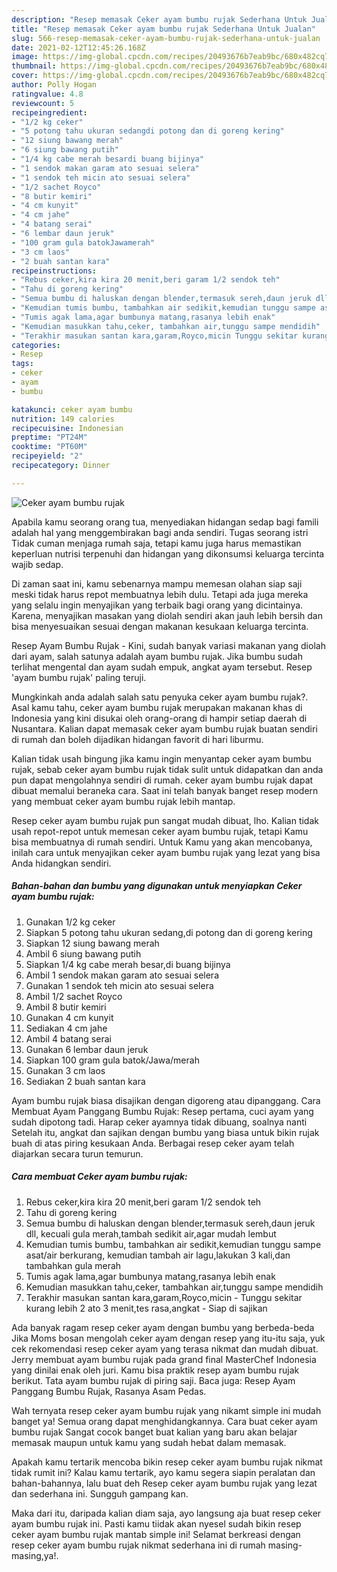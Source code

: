 ```yaml
---
description: "Resep memasak Ceker ayam bumbu rujak Sederhana Untuk Jualan"
title: "Resep memasak Ceker ayam bumbu rujak Sederhana Untuk Jualan"
slug: 566-resep-memasak-ceker-ayam-bumbu-rujak-sederhana-untuk-jualan
date: 2021-02-12T12:45:26.168Z
image: https://img-global.cpcdn.com/recipes/20493676b7eab9bc/680x482cq70/ceker-ayam-bumbu-rujak-foto-resep-utama.jpg
thumbnail: https://img-global.cpcdn.com/recipes/20493676b7eab9bc/680x482cq70/ceker-ayam-bumbu-rujak-foto-resep-utama.jpg
cover: https://img-global.cpcdn.com/recipes/20493676b7eab9bc/680x482cq70/ceker-ayam-bumbu-rujak-foto-resep-utama.jpg
author: Polly Hogan
ratingvalue: 4.8
reviewcount: 5
recipeingredient:
- "1/2 kg ceker"
- "5 potong tahu ukuran sedangdi potong dan di goreng kering"
- "12 siung bawang merah"
- "6 siung bawang putih"
- "1/4 kg cabe merah besardi buang bijinya"
- "1 sendok makan garam ato sesuai selera"
- "1 sendok teh micin ato sesuai selera"
- "1/2 sachet Royco"
- "8 butir kemiri"
- "4 cm kunyit"
- "4 cm jahe"
- "4 batang serai"
- "6 lembar daun jeruk"
- "100 gram gula batokJawamerah"
- "3 cm laos"
- "2 buah santan kara"
recipeinstructions:
- "Rebus ceker,kira kira 20 menit,beri garam 1/2 sendok teh"
- "Tahu di goreng kering"
- "Semua bumbu di haluskan dengan blender,termasuk sereh,daun jeruk dll, kecuali gula merah,tambah sedikit air,agar mudah lembut"
- "Kemudian tumis bumbu, tambahkan air sedikit,kemudian tunggu sampe asat/air berkurang, kemudian tambah air lagu,lakukan 3 kali,dan tambahkan gula merah"
- "Tumis agak lama,agar bumbunya matang,rasanya lebih enak"
- "Kemudian masukkan tahu,ceker, tambahkan air,tunggu sampe mendidih"
- "Terakhir masukan santan kara,garam,Royco,micin Tunggu sekitar kurang lebih 2 ato 3 menit,tes rasa,angkat Siap di sajikan"
categories:
- Resep
tags:
- ceker
- ayam
- bumbu

katakunci: ceker ayam bumbu 
nutrition: 149 calories
recipecuisine: Indonesian
preptime: "PT24M"
cooktime: "PT60M"
recipeyield: "2"
recipecategory: Dinner

---
```



![Ceker ayam bumbu rujak](https://img-global.cpcdn.com/recipes/20493676b7eab9bc/680x482cq70/ceker-ayam-bumbu-rujak-foto-resep-utama.jpg)

Apabila kamu seorang orang tua, menyediakan hidangan sedap bagi famili adalah hal yang menggembirakan bagi anda sendiri. Tugas seorang istri Tidak cuman menjaga rumah saja, tetapi kamu juga harus memastikan keperluan nutrisi terpenuhi dan hidangan yang dikonsumsi keluarga tercinta wajib sedap.

Di zaman  saat ini, kamu sebenarnya mampu memesan olahan siap saji meski tidak harus repot membuatnya lebih dulu. Tetapi ada juga mereka yang selalu ingin menyajikan yang terbaik bagi orang yang dicintainya. Karena, menyajikan masakan yang diolah sendiri akan jauh lebih bersih dan bisa menyesuaikan sesuai dengan makanan kesukaan keluarga tercinta. 

Resep Ayam Bumbu Rujak - Kini, sudah banyak variasi makanan yang diolah dari ayam, salah satunya adalah ayam bumbu rujak. Jika bumbu sudah terlihat mengental dan ayam sudah empuk, angkat ayam tersebut. Resep &#39;ayam bumbu rujak&#39; paling teruji.

Mungkinkah anda adalah salah satu penyuka ceker ayam bumbu rujak?. Asal kamu tahu, ceker ayam bumbu rujak merupakan makanan khas di Indonesia yang kini disukai oleh orang-orang di hampir setiap daerah di Nusantara. Kalian dapat memasak ceker ayam bumbu rujak buatan sendiri di rumah dan boleh dijadikan hidangan favorit di hari liburmu.

Kalian tidak usah bingung jika kamu ingin menyantap ceker ayam bumbu rujak, sebab ceker ayam bumbu rujak tidak sulit untuk didapatkan dan anda pun dapat mengolahnya sendiri di rumah. ceker ayam bumbu rujak dapat dibuat memalui beraneka cara. Saat ini telah banyak banget resep modern yang membuat ceker ayam bumbu rujak lebih mantap.

Resep ceker ayam bumbu rujak pun sangat mudah dibuat, lho. Kalian tidak usah repot-repot untuk memesan ceker ayam bumbu rujak, tetapi Kamu bisa membuatnya di rumah sendiri. Untuk Kamu yang akan mencobanya, inilah cara untuk menyajikan ceker ayam bumbu rujak yang lezat yang bisa Anda hidangkan sendiri.

<!--inarticleads1-->

##### Bahan-bahan dan bumbu yang digunakan untuk menyiapkan Ceker ayam bumbu rujak:

1. Gunakan 1/2 kg ceker
1. Siapkan 5 potong tahu ukuran sedang,di potong dan di goreng kering
1. Siapkan 12 siung bawang merah
1. Ambil 6 siung bawang putih
1. Siapkan 1/4 kg cabe merah besar,di buang bijinya
1. Ambil 1 sendok makan garam ato sesuai selera
1. Gunakan 1 sendok teh micin ato sesuai selera
1. Ambil 1/2 sachet Royco
1. Ambil 8 butir kemiri
1. Gunakan 4 cm kunyit
1. Sediakan 4 cm jahe
1. Ambil 4 batang serai
1. Gunakan 6 lembar daun jeruk
1. Siapkan 100 gram gula batok/Jawa/merah
1. Gunakan 3 cm laos
1. Sediakan 2 buah santan kara


Ayam bumbu rujak biasa disajikan dengan digoreng atau dipanggang. Cara Membuat Ayam Panggang Bumbu Rujak: Resep pertama, cuci ayam yang sudah dipotong tadi. Harap ceker ayamnya tidak dibuang, soalnya nanti Setelah itu, angkat dan sajikan dengan bumbu yang biasa untuk bikin rujak buah di atas piring kesukaan Anda. Berbagai resep ceker ayam telah diajarkan secara turun temurun. 

<!--inarticleads2-->

##### Cara membuat Ceker ayam bumbu rujak:

1. Rebus ceker,kira kira 20 menit,beri garam 1/2 sendok teh
1. Tahu di goreng kering
1. Semua bumbu di haluskan dengan blender,termasuk sereh,daun jeruk dll, kecuali gula merah,tambah sedikit air,agar mudah lembut
1. Kemudian tumis bumbu, tambahkan air sedikit,kemudian tunggu sampe asat/air berkurang, kemudian tambah air lagu,lakukan 3 kali,dan tambahkan gula merah
1. Tumis agak lama,agar bumbunya matang,rasanya lebih enak
1. Kemudian masukkan tahu,ceker, tambahkan air,tunggu sampe mendidih
1. Terakhir masukan santan kara,garam,Royco,micin - Tunggu sekitar kurang lebih 2 ato 3 menit,tes rasa,angkat - Siap di sajikan


Ada banyak ragam resep ceker ayam dengan bumbu yang berbeda-beda Jika Moms bosan mengolah ceker ayam dengan resep yang itu-itu saja, yuk cek rekomendasi resep ceker ayam yang terasa nikmat dan mudah dibuat. Jerry membuat ayam bumbu rujak pada grand final MasterChef Indonesia yang dinilai enak oleh juri. Kamu bisa praktik resep ayam bumbu rujak berikut. Tata ayam bumbu rujak di piring saji. Baca juga: Resep Ayam Panggang Bumbu Rujak, Rasanya Asam Pedas. 

Wah ternyata resep ceker ayam bumbu rujak yang nikamt simple ini mudah banget ya! Semua orang dapat menghidangkannya. Cara buat ceker ayam bumbu rujak Sangat cocok banget buat kalian yang baru akan belajar memasak maupun untuk kamu yang sudah hebat dalam memasak.

Apakah kamu tertarik mencoba bikin resep ceker ayam bumbu rujak nikmat tidak rumit ini? Kalau kamu tertarik, ayo kamu segera siapin peralatan dan bahan-bahannya, lalu buat deh Resep ceker ayam bumbu rujak yang lezat dan sederhana ini. Sungguh gampang kan. 

Maka dari itu, daripada kalian diam saja, ayo langsung aja buat resep ceker ayam bumbu rujak ini. Pasti kamu tiidak akan nyesel sudah bikin resep ceker ayam bumbu rujak mantab simple ini! Selamat berkreasi dengan resep ceker ayam bumbu rujak nikmat sederhana ini di rumah masing-masing,ya!.

